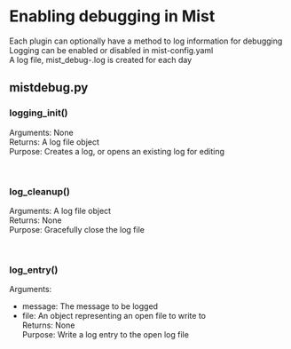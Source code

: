 # Enabling debugging in Mist
Each plugin can optionally have a method to log information for debugging  
Logging can be enabled or disabled in mist-config.yaml  
A log file, mist_debug-<date>.log is created for each day  
  

## mistdebug.py
### logging_init()
Arguments: None  
Returns: A log file object  
Purpose: Creates a log, or opens an existing log for editing  
  
  
&nbsp;<br>
### log_cleanup()
Arguments: A log file object  
Returns: None  
Purpose: Gracefully close the log file  
  
  
&nbsp;<br>
### log_entry()
Arguments:  
  * message: The message to be logged  
  * file: An object representing an open file to write to  
Returns: None  
Purpose: Write a log entry to the open log file
  

    
    
